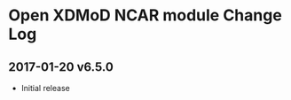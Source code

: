 Open XDMoD NCAR module Change Log
=============================

2017-01-20 v6.5.0
-----------------

- Initial release
